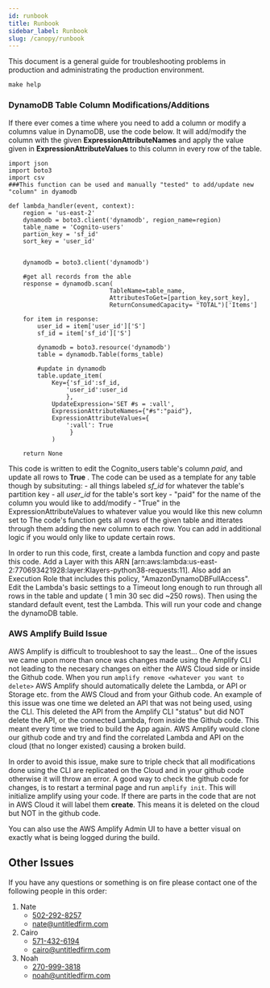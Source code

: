 ```yaml
---
id: runbook
title: Runbook
sidebar_label: Runbook
slug: /canopy/runbook
---
```



This document is a general guide for troubleshooting problems in production
and administrating the production environment.


```
make help
```

### DynamoDB Table Column Modifications/Additions
If there ever comes a time where you need to add a column or modify a columns value in DynamoDB, use the code below. It will add/modify the column with the given **ExpressionAttributeNames** and apply the value given in **ExpressionAttributeValues** to this column in every row of the table. 

```
import json
import boto3
import csv
###This function can be used and manually "tested" to add/update new "column" in dyamodb

def lambda_handler(event, context):
    region = 'us-east-2'
    dynamodb = boto3.client('dynamodb', region_name=region)
    table_name = 'Cognito-users'
    partion_key = 'sf_id'
    sort_key = 'user_id'
    

    dynamodb = boto3.client('dynamodb')

    #get all records from the able
    response = dynamodb.scan(
                            TableName=table_name,
                            AttributesToGet=[partion_key,sort_key],
                            ReturnConsumedCapacity= "TOTAL")['Items']

    for item in response:
        user_id = item['user_id']['S']
        sf_id = item['sf_id']['S']

        dynamodb = boto3.resource('dynamodb')
        table = dynamodb.Table(forms_table)
        
        #update in dynamodb
        table.update_item(
            Key={'sf_id':sf_id,
                'user_id':user_id
                },
            UpdateExpression='SET #s = :vall',
            ExpressionAttributeNames={"#s":"paid"},
            ExpressionAttributeValues={
                ':vall': True
                 }
            )

    return None
 ```
 
 
  This code is written to edit the Cognito_users table's column *paid*, and update all rows to **True** . The code can be used as a template for any table though by subsituting:
       -   all things labeled *sf_id* for whatever the table's partition key
       -   all *user_id* for the table's sort key
       -   "paid" for the name of the column you would like to add/modify
       -   "True" in the ExpressionAttributeValues to whatever value you would like this new column set to
The code's function gets all rows of the given table and itterates through them adding the new column to each row. You can add in additional logic if you would only like to update certain rows. 

In order to run this code, first, create a lambda function and copy and paste this code. Add a Layer with this ARN [arn:aws:lambda:us-east-2:770693421928:layer:Klayers-python38-requests:11]. Also add an Execution Role that includes this policy, "AmazonDynamoDBFullAccess". Edit the Lambda's basic settings to a Timeout long enough to run through all rows in the table and update ( 1 min 30 sec did ~250 rows). Then using the standard default event, test the Lambda. This will run your code and change the dynamoDB table. 


### AWS Amplify Build Issue
AWS Amplify is difficult to troubleshoot to say the least... One of the issues we came upon more than once was changes made using the Amplify CLI not leading to the necesary changes on either the AWS Cloud side or inside the Github code. When you run ```amplify remove <whatever you want to delete>``` AWS Amplify should automatically delete the Lambda, or API or Storage etc. from the AWS Cloud and from your Github code. An example of this issue was one time we deleted an API that was not being used, using the CLI. This deleted the API from the Amplify CLI "status" but did NOT delete the API, or the connected Lambda, from inside the Github code. This meant every time we tried to build the App again. AWS Amplify would clone our github code and try and find the correlated Lambda and API on the cloud (that no longer existed) causing a broken build. 

In order to avoid this issue, make sure to triple check that all modifications done using the CLI are replicated on the Cloud and in your github code otherwise it will throw an error. A good way to check the github code for changes, is to restart a terminal page and run ```amplify init```. This will initialize amplify using your code. If there are parts in the code that are not in AWS Cloud it will label them **create**. This means it is deleted on the cloud but NOT in the github code. 

You can also use the AWS Amplify Admin UI to have a better visual on exactly what is being logged during the build. 


## Other Issues

If you have any questions or something is on fire please contact one of the
following people in this order:

1. Nate
    - [502-292-8257](tel:+5022928257)
    - [nate@untitledfirm.com](mailto:nate@untitledfirm.com)
2. Cairo
    - [571-432-6194](tel:+5714326194)
    - [cairo@untitledfirm.com](mailto:cairo@untitledfirm.com)
3. Noah
    - [270-999-3818](tel:+2709993818)
    - [noah@untitledfirm.com](mailto:noah@untitledfirm.com)
